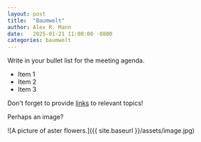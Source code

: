 ```yaml
---
layout: post
title:  "Baumwelt"
author: Alex R. Mann
date:   2025-01-21 11:00:00 -0800
categories: baumwelt
---
```

Write in your bullet list for the meeting agenda.
- Item 1
- Item 2
- Item 3

Don't forget to provide [links][baumwelt] to relevant topics!

Perhaps an image?

![A picture of aster flowers.]({{ site.baseurl }}/assets/image.jpg)

[baumwelt]: https://www.thebaumwelt.com